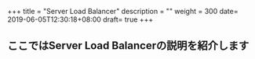 +++
title = "Server Load Balancer"
description = ""
weight = 300
date= 2019-06-05T12:30:18+08:00
draft= true
+++
## ここではServer Load Balancerの説明を紹介します
